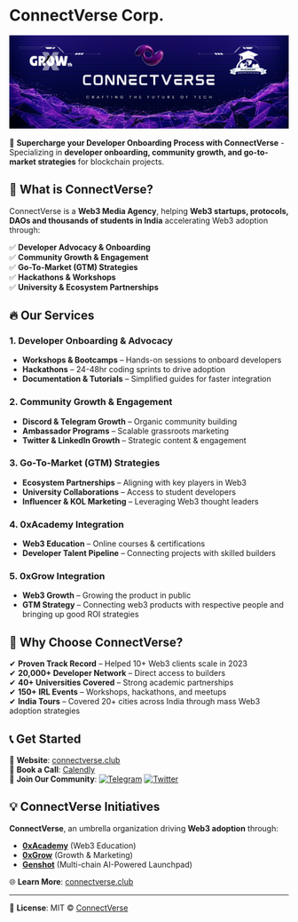 # ConnectVerse Corp.

<p align="center">
  <img src="/public/social-image.png" alt="ConnectVerse Banner">
</p>

🚀 **Supercharge your Developer Onboarding Process with ConnectVerse** - Specializing in **developer onboarding, community growth, and go-to-market strategies** for blockchain projects.

## 📌 What is ConnectVerse?

ConnectVerse is a **Web3 Media Agency**, helping **Web3 startups, protocols, DAOs and thousands of students in India** accelerating Web3 adoption through:

✅ **Developer Advocacy & Onboarding**  
✅ **Community Growth & Engagement**  
✅ **Go-To-Market (GTM) Strategies**  
✅ **Hackathons & Workshops**  
✅ **University & Ecosystem Partnerships**  

## 🔥 Our Services

### 1. Developer Onboarding & Advocacy
- **Workshops & Bootcamps** – Hands-on sessions to onboard developers
- **Hackathons** – 24-48hr coding sprints to drive adoption
- **Documentation & Tutorials** – Simplified guides for faster integration

### 2. Community Growth & Engagement
- **Discord & Telegram Growth** – Organic community building
- **Ambassador Programs** – Scalable grassroots marketing
- **Twitter & LinkedIn Growth** – Strategic content & engagement

### 3. Go-To-Market (GTM) Strategies
- **Ecosystem Partnerships** – Aligning with key players in Web3
- **University Collaborations** – Access to student developers
- **Influencer & KOL Marketing** – Leveraging Web3 thought leaders

### 4. 0xAcademy Integration
- **Web3 Education** – Online courses & certifications
- **Developer Talent Pipeline** – Connecting projects with skilled builders

### 5. 0xGrow Integration
- **Web3 Growth** – Growing the product in public
- **GTM Strategy** – Connecting web3 products with respective people and bringing up good ROI strategies

## 🚀 Why Choose ConnectVerse?

✔ **Proven Track Record** – Helped 10+ Web3 clients scale in 2023  
✔ **20,000+ Developer Network** – Direct access to builders  
✔ **40+ Universities Covered** – Strong academic partnerships  
✔ **150+ IRL Events** – Workshops, hackathons, and meetups  
✔ **India Tours** – Covered 20+ cities across India through mass Web3 adoption strategies  

## 📞 Get Started

🔗 **Website**: [connectverse.club](https://connectverse.club)  
📅 **Book a Call**: [Calendly](https://calendly.com/quantumworld394/30min)  
📢 **Join Our Community**: 
[![Telegram](https://img.shields.io/badge/Telegram-2CA5E0?style=flat&logo=telegram)](https://t.me/connectverseweb3)
[![Twitter](https://img.shields.io/badge/Twitter-1DA1F2?style=flat&logo=twitter)](https://x.com/connectverse3)

## 💡 ConnectVerse Initiatives

**ConnectVerse**, an umbrella organization driving **Web3 adoption** through:
- **[0xAcademy](https://0xAcademy.xyz)** (Web3 Education)
- **[0xGrow](https://0xGrow.xyz)** (Growth & Marketing)
- **[Genshot](https://genshot.vercel.app)** (Multi-chain AI-Powered Launchpad)

🌐 **Learn More**: [connectverse.club](https://connectverse.club)

---

📜 **License**: MIT © [ConnectVerse](https://github.com/ConnectVerse213)